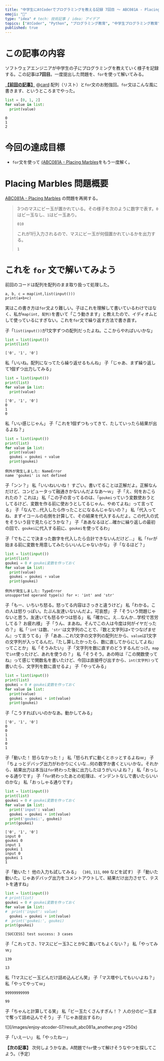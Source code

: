 ```yaml
---
title: "中学生にAtCoderでプログラミングを教える記録 7回目 〜 ABC081A - Placing Marbles を for文を使って解く"
emoji: "🐣"
type: "idea" # tech: 技術記事 / idea: アイデア
topics: ["AtCoder", "Python", "プログラミング教育", "中学生プログラミング教育"]
published: true
---
```

# この記事の内容
ソフトウェアエンジニアが中学生の子にプログラミングを教えていく様子を記録する。この記事は**7回目**。一度提出した問題を、`for`を使って解いてみる。

[**【前回の記事】**](https://zenn.dev/aromarious/articles/enjoy-atcoder-06)
@[card](https://zenn.dev/aromarious/articles/enjoy-atcoder-06)
配列（リスト）と`for`文のお勉強回。`for`文はこんな風に書きます、というところまでやった。
```python
list = [0, 1, 2]
for value in list:
  print(value)
```
```:結果
0
1
2
```

# 今回の達成目標
- `for`文を使って [(ABC081A - Placing Marbles](https://atcoder.jp/contests/abc081/tasks/abc081_a)をもう一度解く。

# Placing Marbles 問題概要
[ABC081A - Placing Marbles](https://atcoder.jp/contests/abc081/tasks/abc081_a) の問題を再掲する。

> 3つのマスにビー玉が置かれている。その様子を次のように数字で表す。`0`はビー玉なし、`1`はビー玉あり。
> ```:入力例
> 010
> ```
> これが1行入力されるので、マスにビー玉が何個置かれているかを出力する。
> ```:出力例
> 1
> ```

# これを `for` 文で解いてみよう
前回のコードは配列を配列のまま取り扱って処理した。

```python:前回のコード
a, b, c = map(int,list(input()))
print(a+b+c)
```
実はこの書き方は`for`文より難しい。子はこれを理解して書いているわけではなく、私が`map(int, 配列)`を書いて「こう動きます」と教えたので、イディオムとして使っているにすぎない。これを`for`文で繰り返す方法で書き直す。

子「`list(input())`が1文字ずつの配列だったよね。ここからやればいいかな」

```python
list = list(input())
print(list)
```
```:結果
['0', '1', '0']
```
私「いいね。配列になってたら繰り返せるもんね」
子「じゃあ、まず繰り返して1個ずつ出力してみる」
```python
list = list(input())
print(list)
for value in list:
  print(value)
```
```:結果
['0', '1', '0']
0
1
0
```
私「いい感じじゃん」
子「これを1個ずつもってきて、たしていったら結果が出るよね？」

```python
list = list(input())
print(list)
for value in list:
  print(value)
  goukei = goukei + value
  print(goukei)
```
```:結果
例外が発生しました: NameError
name 'goukei' is not defined
```
子「ンン？」
私「いいねいいね！ すごい。書いてることは正解だよ。正解なんだけど、コンピュータって融通きかないんだよなあ〜ｗ」
子「え、何をおこられたの？ これは」
私「この子の言ってるのは、『`goukei`っていう変数使おうとしてるけど、変数を作る前に使おうとしてるじゃん、やめてよね』って言ってる」
子「なんで…代入したら作ったことになるんじゃないの？」
私「代入ってね、まずイコールの右側を計算して、その結果を代入するんだよ。この代入の式をそういう目で見たらどうかな？」
子「ああなるほど…確かに繰り返しの最初の回で、`goukei`に代入する前に、`goukei`を使ってるわ」

子「でもここで決まった数字を代入したら合計できないんだけど…」
私「`for`が始まる前に変数を用意してみたらいいんじゃないかな」
子「なるほど？」

```python
list = list(input())
print(list)
goukei = 0 # goukei変数を作っておく
for value in list:
  print(value)
  goukei = goukei + value
  print(goukei)
```
```:結果
例外が発生しました: TypeError
unsupported operand type(s) for +: 'int' and 'str'
```
子「もー、いちいち怒る。怒ってる内容はさっきと違うけど」
私「わかる。この人は怒りっぽい。たぶん友達いないんだよ。可哀想」
子「そういう問題じゃないと思う。友達いても怒るやつは怒る」
私「確かに。え…なんか…学校で苦労してる？ お疲れ様」
子「うん、まあね。そんでこの人は今度は何がイヤだったの？」
私「`'int'`は数、`'str'`は文字列のことで、『数と文字列は`+`でつなげません』って言うてる」
子「ああ…これ1文字の文字列の配列だから、`value`は1文字の文字列が入ってるんだ。『たし算したかったら、数に直してからにしてよね』ってことか」
私「そうみたい」
子「文字列を数に直すのどうするんだっけ。`map`で`int`使ったけど、あれを使うの？」
私「そうそう。あの時は『この関数使ってね』って感じで関数名を書いたけど、今回は直接呼び出すから、`int(文字列)`って書いたら、文字列を数に直せるよ」
子「やってみる」

```python
list = list(input())
print(list)
goukei = 0 # goukei変数を作っておく
for value in list:
  print(value)
  goukei = goukei + int(value)
  print(goukei)
```
子「こうすればいいのかなあ。動かしてみる」

```:結果
['0', '1', '0']
0
0
1
1
0
1
```
子「動いた！ 怒らなかった！」
私「怒られずに動くとホッとするよねｗ」
子「ちょっとデバッグ出力がわかりにくいな…何の数字か書くといいかな。それから、結果出力は本当は`for`終わった後に出力したほうがいいよね？」
私「おっしゃる通りです」
子「`for`終わったあとの処理は、インデントなしで書いたらいいのかな」
私「おっしゃる通りです」
```python
list = list(input())
print(list)
goukei = 0 # goukei変数を作っておく
for value in list:
  print('input': value)
  goukei = goukei + int(value)
  print('goukei:', goukei)
print(goukei)
```
```:結果
['0', '1', '0']
input 0
goukei 0
input 1
goukei 1
input 0
goukei 1
1
```
子「動いた！ 他の入力も試してみる」
（`101`, `111`, `000` などを試す）
子「動いた動いた。じゃあデバッグ出力をコメントアウトして、結果だけ出力させて、テストを通すね」
```python
list = list(input())
# print(list)
goukei = 0 # goukei変数を作っておく
for value in list:
#  print('input': value)
  goukei = goukei + int(value)
#  print('goukei:', goukei)
print(goukei)
```
```:oj test の結果
[SUCCESS] test success: 3 cases
```

子「これってさ、1マスにビー玉3ことか9こ置いてもよくない？」
私「やってみｗ」

```:入力
139
```
```:出力
13
```

私「1マスにビー玉どんだけ詰め込んどん笑」
子「マス増やしてもいいよね？」
私「やってやってｗ」

```:入力
99999999999
```
```:出力
99
```
子「ちゃんと計算してる笑」
私「ビー玉たくさんすぎん！？ 人の分のビー玉まで奪って詰め込んでそう」
子「じゃあ提出するわ」

![](/images/enjoy-atcoder-07/result_abc081a_another.png =250x)

子「いえーい」
私「やったねー」

**【次の記事】** 次何しようかなあ。A問題で`for`使って解けそうなやつを探してこよう。（予定）
<!-- [**【次の記事】**](https://zenn.dev/aromarious/articles/enjoy-atcoder-08) -->
<!-- @[card](https://zenn.dev/aromarious/articles/enjoy-atcoder-08) -->
